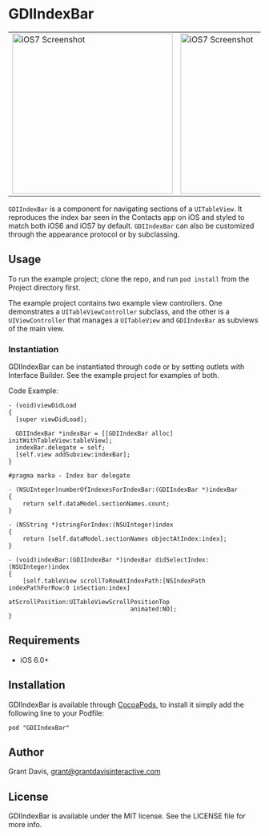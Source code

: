 # GDIIndexBar

<table>
  <tr>
    <td>
      <img src="http://f.cl.ly/items/1a3Z0T3A2X1x0W023W2R/GDIIndexBar-1.png" alt="iOS7 Screenshot" width="320px">
    </td>
    <td>
      <img src="http://f.cl.ly/items/2x2H2x0A3T3k0i3y0p1i/GDIIndexBar-2.png" alt="iOS7 Screenshot" width="320px">
    </td>
  </tr>
</table>

`GDIIndexBar` is a component for navigating sections of a `UITableView`. It reproduces the index bar seen in the Contacts app on iOS and styled to match both iOS6 and iOS7 by default. `GDIIndexBar` can also be customized through the appearance protocol or by subclassing. 

## Usage

To run the example project; clone the repo, and run `pod install` from the Project directory first.

The example project contains two example view controllers. One demonstrates a `UITableViewController` subclass, and the other is a `UIViewController` that manages a `UITableView` and `GDIIndexBar` as subviews of the main view. 

### Instantiation

GDIIndexBar can be instantiated through code or by setting outlets with Interface Builder. See the example project for examples of both. 

Code Example:

    - (void)viewDidLoad
    {
      [super viewDidLoad];
      
      GDIIndexBar *indexBar = [[GDIIndexBar alloc] initWithTableView:tableView];
      indexBar.delegate = self;
      [self.view addSubview:indexBar];
    }
    
    #pragma marka - Index bar delegate

    - (NSUInteger)numberOfIndexesForIndexBar:(GDIIndexBar *)indexBar
    {
        return self.dataModel.sectionNames.count;
    }

    - (NSString *)stringForIndex:(NSUInteger)index
    {
        return [self.dataModel.sectionNames objectAtIndex:index];
    }

    - (void)indexBar:(GDIIndexBar *)indexBar didSelectIndex:(NSUInteger)index
    {
        [self.tableView scrollToRowAtIndexPath:[NSIndexPath indexPathForRow:0 inSection:index]
                              atScrollPosition:UITableViewScrollPositionTop
                                      animated:NO];
    }
    

## Requirements

* iOS 6.0+

## Installation

GDIIndexBar is available through [CocoaPods](http://cocoapods.org), to install
it simply add the following line to your Podfile:

    pod "GDIIndexBar"

## Author

Grant Davis, grant@grantdavisinteractive.com

## License

GDIIndexBar is available under the MIT license. See the LICENSE file for more info.